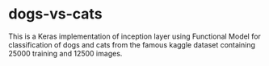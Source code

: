 # dogs-vs-cats

This is a Keras implementation of inception layer using Functional Model for classification of dogs and cats from the famous kaggle dataset containing 25000 training and 12500 images.
